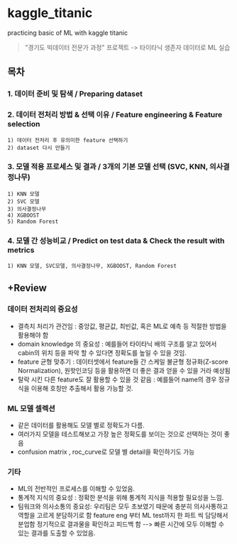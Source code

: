 # kaggle_titanic
practicing basic of ML with kaggle titanic 

> "경기도 빅데이터 전문가 과정" 프로젝트 -> 타이타닉 생존자 데이터로 ML 실습

## 목차

### 1. 데이터 준비 및 탐색 / Preparing dataset
### 2. 데이터 전처리 방법 & 선택 이유 / Feature engineering & Feature selection 
    1) 데이터 전처리 후 유의미한 feature 선택하기
    2) dataset 다시 만들기
### 3. 모델 적용 프로세스 및 결과 / 3개의 기본 모델 선택 (SVC, KNN, 의사결정나무)
    1) KNN 모델 
    2) SVC 모델 
    3) 의사결정나무
    4) XGBOOST
    5) Random Forest
### 4. 모델 간 성능비교 / Predict on test data & Check the result with metrics
    1) KNN 모델, SVC모델, 의사결정나무, XGBOOST, Random Forest
    
## +Review

### 데이터 전처리의 중요성
- 결측치 처리가 관건임 : 중앙값, 평균값, 최빈값, 혹은 ML로 예측 등 적절한 방법을 활용해야 함
- domain knowledge 의 중요성 : 예를들어 타이타닉 배의 구조를 알고 있어서 cabin의 위치 등을 파악 할 수 있다면 정확도를 높일 수 있을 것임. 
- feature 균형 맞추기 : 데이터셋에서 feature들 간 스케일 불균형 정규화(Z-score Normalization), 원핫인코딩 등을 활용하면 더 좋은 결과 얻을 수 있을 거라 예상됨
- 탈락 시킨 다른 feature도 잘 활용할 수 있을 것 같음 : 예를들어 name의 경우 정규식을 이용해 호칭만 추출해서 활용 가능할 것.


### ML 모델 셀렉션
- 같은 데이터를 활용해도 모델 별로 정확도가 다름.
- 여러가지 모델을 테스트해보고 가장 높은 정확도를 보이는 것으로 선택하는 것이 좋음
- confusion matrix , roc_curve로 모델 별 detail을 확인하기도 가능

### 기타
- ML의 전반적인 프로세스를 이해할 수 있었음.
- 통계적 지식의 중요성 : 정확한 분석을 위해 통계적 지식을 적용할 필요성을 느낌.
- 팀워크와 의사소통의 중요성:
    우리팀은 모두 초보였기 때문에 충분히 의사사통하고 역할을 고르게 분담하기로 함
    feature eng 부터 ML test까지 한 파트 씩 담당해서 분업함
    정기적으로 결과물을 확인하고 피드백 함
    --> 빠른 시간에 모두 이해할 수 있는 결과를 도출할 수 있었음.
